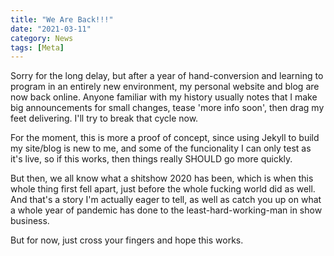 ```yaml
---
title: "We Are Back!!!"
date: "2021-03-11"
category: News
tags: [Meta]
---
```


Sorry for the long delay, but after a year of hand-conversion and learning to program in an entirely new environment, my personal website and blog are now back online. Anyone familiar with my history usually notes that I make big announcements for small changes, tease 'more info soon', then drag my feet delivering. I'll try to break that cycle now.

For the moment, this is more a proof of concept, since using Jekyll to build my site/blog is new to me, and some of the funcionality I can only test as it's live, so if this works, then things really SHOULD go more quickly.

But then, we all know what a shitshow 2020 has been, which is when this whole thing first fell apart, just before the whole fucking world did as well. And that's a story I'm actually eager to tell, as well as catch you up on what a whole year of pandemic has done to the least-hard-working-man in show business.

But for now, just cross your fingers and hope this works.